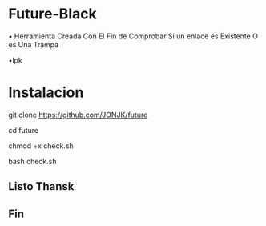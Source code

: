 # Future-Black
• Herramienta Creada Con El Fin de Comprobar Si un enlace es Existente O es Una Trampa

•lpk

# Instalacion

git clone https://github.com/JONJK/future

cd future

chmod +x check.sh

bash check.sh

## Listo Thansk

## Fin
